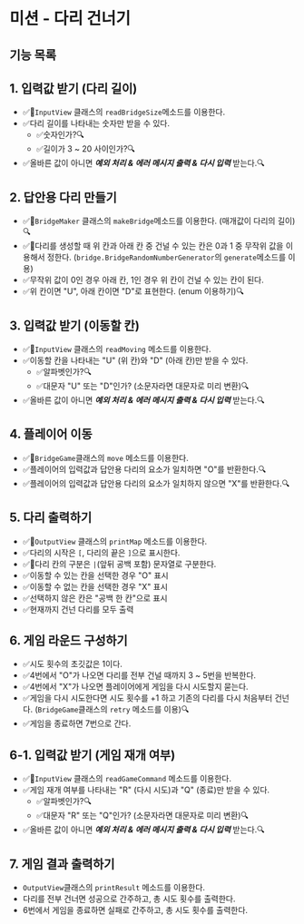 # 미션 - 다리 건너기

## 기능 목록

## 1. 입력값 받기 (다리 길이)
- ✅🚨`InputView` 클래스의 `readBridgeSize`메소드를 이용한다.
- ✅다리 길이를 나타내는 숫자만 받을 수 있다.
  - ✅숫자인가?🔍
  - ✅길이가 3 ~ 20 사이인가?🔍
- ✅올바른 값이 아니면 <i><b>예외 처리 & 에러 메시지 출력 & 다시 입력</b></i> 받는다.🔍

## 2. 답안용 다리 만들기
- ✅🚨`BridgeMaker` 클래스의 `makeBridge`메소드를 이용한다. (매개값이 다리의 길이)🔍
- ✅🚨다리를 생성할 때 위 칸과 아래 칸 중 건널 수 있는 칸은 0과 1 중 무작위 값을 이용해서 정한다. (`bridge.BridgeRandomNumberGenerator`의 `generate`메소드를 이용)
- ✅무작위 값이 0인 경우 아래 칸, 1인 경우 위 칸이 건널 수 있는 칸이 된다.
- ✅위 칸이면 "U", 아래 칸이면 "D"로 표현한다. (enum 이용하기)🔍

## 3. 입력값 받기 (이동할 칸)
- ✅🚨`InputView` 클래스의 `readMoving` 메소드를 이용한다.
- ✅이동할 칸을 나타내는 "U" (위 칸)와 "D" (아래 칸)만 받을 수 있다.
  - ✅알파벳인가?🔍
  - ✅대문자 "U" 또는 "D"인가? (소문자라면 대문자로 미리 변환)🔍
- ✅올바른 값이 아니면 <i><b>예외 처리 & 에러 메시지 출력 & 다시 입력</b></i> 받는다.🔍

## 4. 플레이어 이동
- ✅🚨`BridgeGame`클래스의 `move` 메소드를 이용한다.
- ✅플레이어의 입력값과 답안용 다리의 요소가 일치하면 "O"를 반환한다.🔍
- ✅플레이어의 입력값과 답안용 다리의 요소가 일치하지 않으면 "X"를 반환한다.🔍

## 5. 다리 출력하기
- ✅🚨`OutputView` 클래스의 `printMap` 메소드를 이용한다.
- ✅다리의 시작은 `[`, 다리의 끝은 `]`으로 표시한다.
- ✅🚨다리 칸의 구분은 `|`(앞뒤 공백 포함) 문자열로 구분한다.
- ✅이동할 수 있는 칸을 선택한 경우 "O" 표시
- ✅이동할 수 없는 칸을 선택한 경우 "X" 표시
- ✅선택하지 않은 칸은 "공백 한 칸"으로 표시
- ✅현재까지 건넌 다리를 모두 출력

## 6. 게임 라운드 구성하기
- ✅시도 횟수의 초깃값은 1이다.
- ✅4번에서 "O"가 나오면 다리를 전부 건널 때까지 3 ~ 5번을 반복한다.
- ✅4번에서 "X"가 나오면 플레이어에게 게임을 다시 시도할지 묻는다.
- ✅게임을 다시 시도한다면 시도 횟수를 +1 하고 기존의 다리를 다시 처음부터 건넌다. (`BridgeGame`클래스의 `retry` 메소드를 이용)🔍
- ✅게임을 종료하면 7번으로 간다.

## 6-1. 입력값 받기 (게임 재개 여부)
- ✅🚨`InputView` 클래스의 `readGameCommand` 메소드를 이용한다.
- ✅게임 재개 여부를 나타내는 "R" (다시 시도)과 "Q" (종료)만 받을 수 있다.
  - ✅알파벳인가?🔍
  - ✅대문자 "R" 또는 "Q"인가? (소문자라면 대문자로 미리 변환)🔍
- ✅올바른 값이 아니면 <i><b>예외 처리 & 에러 메시지 출력 & 다시 입력</b></i> 받는다.🔍

## 7. 게임 결과 출력하기
- `OutputView`클래스의 `printResult` 메소드를 이용한다.
- 다리를 전부 건너면 성공으로 간주하고, 총 시도 횟수를 출력한다.
- 6번에서 게임을 종료하면 실패로 간주하고, 총 시도 횟수를 출력한다.